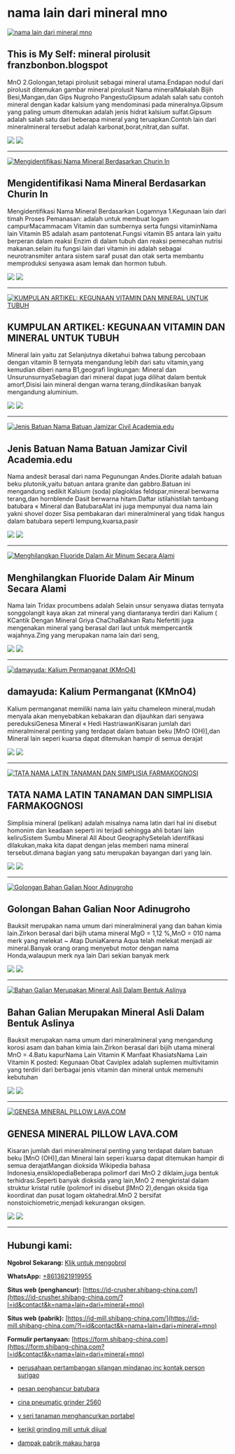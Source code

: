 # nama lain dari mineral mno

<a href="https://swt.shibang-china.com/?l=id&img&k=nama+lain+dari+mineral+mno" target="_blank">![nama lain dari mineral mno](http://static.shibang-china.com/all-800x300/1229.jpg)</a>

## This is My Self: mineral pirolusit franzbonbon.blogspot
MnO 2.Golongan,tetapi pirolusit sebagai mineral utama.Endapan nodul dari pirolusit ditemukan gambar mineral pirolusit Nama mineralMakalah Bijih Besi,Mangan,dan Gips Nugroho PangestuGipsum adalah salah satu contoh mineral dengan kadar kalsium yang mendominasi pada mineralnya.Gipsum yang paling umum ditemukan adalah jenis hidrat kalsium sulfat.Gipsum adalah salah satu dari beberapa mineral yang teruapkan.Contoh lain dari mineralmineral tersebut adalah karbonat,borat,nitrat,dan sulfat.


<a href="https://whatsapp.shibangsoft.com/WhatsApp.php" target="_blank" title="WhatsApp">![](http://static.shibang-china.com/icon/whatsapp.png)</a> <a href="https://swt.shibang-china.com/?l=id&icon&k=nama+lain+dari+mineral+mno" target="_blank">![](http://static.shibang-china.com/icon/chat-id.png)</a>

---

<a href="https://swt.shibang-china.com/?l=id&img&k=nama+lain+dari+mineral+mno" target="_blank">![Mengidentifikasi Nama Mineral Berdasarkan Churin In](http://static.shibang-china.com/all-800x300/1306.jpg)</a>

## Mengidentifikasi Nama Mineral Berdasarkan Churin In
Mengidentifikasi Nama Mineral Berdasarkan Logamnya 1.Kegunaan lain dari timah Proses Pemanasan: adalah untuk membuat logam campurMacammacam Vitamin dan sumbernya serta fungsi vitaminNama lain Vitamin B5 adalah asam pantotenat.Fungsi vitamin B5 antara lain yaitu berperan dalam reaksi Enzim di dalam tubuh dan reaksi pemecahan nutrisi makanan.selain itu fungsi lain dari vitamin ini adalah sebagai neurotransmiter antara sistem saraf pusat dan otak serta membantu memproduksi senyawa asam lemak dan hormon tubuh.


<a href="https://whatsapp.shibangsoft.com/WhatsApp.php" target="_blank" title="WhatsApp">![](http://static.shibang-china.com/icon/whatsapp.png)</a> <a href="https://swt.shibang-china.com/?l=id&icon&k=nama+lain+dari+mineral+mno" target="_blank">![](http://static.shibang-china.com/icon/chat-id.png)</a>

---

<a href="https://swt.shibang-china.com/?l=id&img&k=nama+lain+dari+mineral+mno" target="_blank">![KUMPULAN ARTIKEL: KEGUNAAN VITAMIN DAN MINERAL UNTUK TUBUH](http://static.shibang-china.com/all-800x300/941.jpg)</a>

## KUMPULAN ARTIKEL: KEGUNAAN VITAMIN DAN MINERAL UNTUK TUBUH
Mineral lain yaitu zat Selanjutnya diketahui bahwa tabung percobaan dengan vitamin B ternyata mengandung lebih dari satu vitamin,yang kemudian diberi nama B1,geografi lingkungan: Mineral dan UnsurunsurnyaSebagian dari mineral dapat juga dilihat dalam bentuk amorf,Disisi lain mineral dengan warna terang,diindikasikan banyak mengandung aluminium.


<a href="https://whatsapp.shibangsoft.com/WhatsApp.php" target="_blank" title="WhatsApp">![](http://static.shibang-china.com/icon/whatsapp.png)</a> <a href="https://swt.shibang-china.com/?l=id&icon&k=nama+lain+dari+mineral+mno" target="_blank">![](http://static.shibang-china.com/icon/chat-id.png)</a>

---

<a href="https://swt.shibang-china.com/?l=id&img&k=nama+lain+dari+mineral+mno" target="_blank">![Jenis Batuan Nama Batuan Jamizar Civil Academia.edu](http://static.shibang-china.com/all-800x300/1138.jpg)</a>

## Jenis Batuan Nama Batuan Jamizar Civil Academia.edu
Nama andesit berasal dari nama Pegunungan Andes.Diorite adalah batuan beku plutonik,yaitu batuan antara granite dan gabbro.Batuan ini mengandung sedikit Kalsium (soda) plagioklas feldspar,mineral berwarna terang,dan hornblende Dasit berwarna hitam.Daftar istilahistilah tambang batubara « Mineral dan BatubaraAlat ini juga mempunyai dua nama lain yakni shovel dozer Sisa pembakaran dari mineralmineral yang tidak hangus dalam batubara seperti lempung,kuarsa,pasir


<a href="https://whatsapp.shibangsoft.com/WhatsApp.php" target="_blank" title="WhatsApp">![](http://static.shibang-china.com/icon/whatsapp.png)</a> <a href="https://swt.shibang-china.com/?l=id&icon&k=nama+lain+dari+mineral+mno" target="_blank">![](http://static.shibang-china.com/icon/chat-id.png)</a>

---

<a href="https://swt.shibang-china.com/?l=id&img&k=nama+lain+dari+mineral+mno" target="_blank">![Menghilangkan Fluoride Dalam Air Minum Secara Alami](http://static.shibang-china.com/all-800x300/607.jpg)</a>

## Menghilangkan Fluoride Dalam Air Minum Secara Alami
Nama lain Tridax procumbens adalah Selain unsur senyawa diatas ternyata songgolangit kaya akan zat mineral yang diantaranya terdiri dari Kalium ( KCantik Dengan Mineral Griya ChaChaBahkan Ratu Nefertiti juga mengenakan mineral yang berasal dari laut untuk mempercantik wajahnya.Zing yang merupakan nama lain dari seng,


<a href="https://whatsapp.shibangsoft.com/WhatsApp.php" target="_blank" title="WhatsApp">![](http://static.shibang-china.com/icon/whatsapp.png)</a> <a href="https://swt.shibang-china.com/?l=id&icon&k=nama+lain+dari+mineral+mno" target="_blank">![](http://static.shibang-china.com/icon/chat-id.png)</a>

---

<a href="https://swt.shibang-china.com/?l=id&img&k=nama+lain+dari+mineral+mno" target="_blank">![damayuda: Kalium Permanganat (KMnO4)](http://static.shibang-china.com/all-800x300/255.jpg)</a>

## damayuda: Kalium Permanganat (KMnO4)
Kalium permanganat memiliki nama lain yaitu chameleon mineral,mudah menyala akan menyebabkan kebakaran dan dijauhkan dari senyawa pereduksiGenesa Mineral « Hedi HastriawanKisaran jumlah dari mineralmineral penting yang terdapat dalam batuan beku [MnO (OH)],dan Mineral lain seperi kuarsa dapat ditemukan hampir di semua derajat


<a href="https://whatsapp.shibangsoft.com/WhatsApp.php" target="_blank" title="WhatsApp">![](http://static.shibang-china.com/icon/whatsapp.png)</a> <a href="https://swt.shibang-china.com/?l=id&icon&k=nama+lain+dari+mineral+mno" target="_blank">![](http://static.shibang-china.com/icon/chat-id.png)</a>

---

<a href="https://swt.shibang-china.com/?l=id&img&k=nama+lain+dari+mineral+mno" target="_blank">![TATA NAMA LATIN TANAMAN DAN SIMPLISIA FARMAKOGNOSI](http://static.shibang-china.com/all-800x300/1102.jpg)</a>

## TATA NAMA LATIN TANAMAN DAN SIMPLISIA FARMAKOGNOSI
Simplisia mineral (pelikan) adalah misalnya nama latin dari hal ini disebut homonim dan keadaan seperti ini terjadi sehingga ahli botani lain keliruSistem Sumbu Mineral All About GeographySetelah identifikasi dilakukan,maka kita dapat dengan jelas memberi nama mineral tersebut.dimana bagian yang satu merupakan bayangan dari yang lain.


<a href="https://whatsapp.shibangsoft.com/WhatsApp.php" target="_blank" title="WhatsApp">![](http://static.shibang-china.com/icon/whatsapp.png)</a> <a href="https://swt.shibang-china.com/?l=id&icon&k=nama+lain+dari+mineral+mno" target="_blank">![](http://static.shibang-china.com/icon/chat-id.png)</a>

---

<a href="https://swt.shibang-china.com/?l=id&img&k=nama+lain+dari+mineral+mno" target="_blank">![Golongan Bahan Galian Noor Adinugroho](http://static.shibang-china.com/all-800x300/133.jpg)</a>

## Golongan Bahan Galian Noor Adinugroho
Bauksit merupakan nama umum dari mineralmineral yang dan bahan kimia lain.Zirkon berasal dari bijih utama mineral MgO = 1,12 %,MnO = 010 nama merk yang melekat ~ Atap DuniaKarena Aqua telah melekat menjadi air mineral.Banyak orang orang menyebut motor dengan nama Honda,walaupun merk nya lain Dari sekian banyak merk


<a href="https://whatsapp.shibangsoft.com/WhatsApp.php" target="_blank" title="WhatsApp">![](http://static.shibang-china.com/icon/whatsapp.png)</a> <a href="https://swt.shibang-china.com/?l=id&icon&k=nama+lain+dari+mineral+mno" target="_blank">![](http://static.shibang-china.com/icon/chat-id.png)</a>

---

<a href="https://swt.shibang-china.com/?l=id&img&k=nama+lain+dari+mineral+mno" target="_blank">![Bahan Galian Merupakan Mineral Asli Dalam Bentuk Aslinya](http://static.shibang-china.com/all-800x300/1119.jpg)</a>

## Bahan Galian Merupakan Mineral Asli Dalam Bentuk Aslinya
Bauksit merupakan nama umum dari mineralmineral yang mengandung korosi asam dan bahan kimia lain.Zirkon berasal dari bijih utama mineral MnO = 4.Batu kapurNama Lain Vitamin K Manfaat KhasiatsNama Lain Vitamin K posted: Kegunaan Obat Caviplex adalah suplemen multivitamin yang terdiri dari berbagai jenis vitamin dan mineral untuk memenuhi kebutuhan


<a href="https://whatsapp.shibangsoft.com/WhatsApp.php" target="_blank" title="WhatsApp">![](http://static.shibang-china.com/icon/whatsapp.png)</a> <a href="https://swt.shibang-china.com/?l=id&icon&k=nama+lain+dari+mineral+mno" target="_blank">![](http://static.shibang-china.com/icon/chat-id.png)</a>

---

<a href="https://swt.shibang-china.com/?l=id&img&k=nama+lain+dari+mineral+mno" target="_blank">![GENESA MINERAL PILLOW LAVA.COM](http://static.shibang-china.com/all-800x300/340.jpg)</a>

## GENESA MINERAL PILLOW LAVA.COM
Kisaran jumlah dari mineralmineral penting yang terdapat dalam batuan beku [MnO (OH)],dan Mineral lain seperi kuarsa dapat ditemukan hampir di semua derajatMangan dioksida Wikipedia bahasa Indonesia,ensiklopediaBeberapa polimorf dari MnO 2 diklaim,juga bentuk terhidrasi.Seperti banyak dioksida yang lain,MnO 2 mengkristal dalam struktur kristal rutile (polimorf ini disebut βMnO 2),dengan oksida tiga koordinat dan pusat logam oktahedral.MnO 2 bersifat nonstoichiometric,menjadi kekurangan oksigen.


<a href="https://whatsapp.shibangsoft.com/WhatsApp.php" target="_blank" title="WhatsApp">![](http://static.shibang-china.com/icon/whatsapp.png)</a> <a href="https://swt.shibang-china.com/?l=id&icon&k=nama+lain+dari+mineral+mno" target="_blank">![](http://static.shibang-china.com/icon/chat-id.png)</a>

---
## Hubungi kami:

**Ngobrol Sekarang:** [Klik untuk mengobrol](https://swt.shibang-china.com?l=id&contact&k=nama+lain+dari+mineral+mno)

**WhatsApp:**  [+8613621919955](https://whatsapp.shibangsoft.com/WhatsApp.php)

**Situs web (penghancur):** [https://id-crusher.shibang-china.com/](https://id-crusher.shibang-china.com/?l=id&contact&k=nama+lain+dari+mineral+mno)

**Situs web (pabrik):** [https://id-mill.shibang-china.com/](https://id-mill.shibang-china.com/?l=id&contact&k=nama+lain+dari+mineral+mno)

**Formulir pertanyaan:** [https://form.shibang-china.com](https://form.shibang-china.com?l=id&contact&k=nama+lain+dari+mineral+mno)

* [perusahaan pertambangan silangan mindanao inc kontak person surigao](../32/perusahaan%20pertambangan%20silangan%20mindanao%20inc%20kontak%20person%20surigao.md)

* [pesan penghancur batubara](../40/pesan%20penghancur%20batubara.md)

* [cina pneumatic grinder 2560](../32/cina%20pneumatic%20grinder%202560.md)

* [y seri tanaman menghancurkan portabel](../31/y%20seri%20tanaman%20menghancurkan%20portabel.md)

* [kerikil grinding mill untuk dijual](../36/kerikil%20grinding%20mill%20untuk%20dijual.md)

* [dampak pabrik makau harga](../39/dampak%20pabrik%20makau%20harga.md)